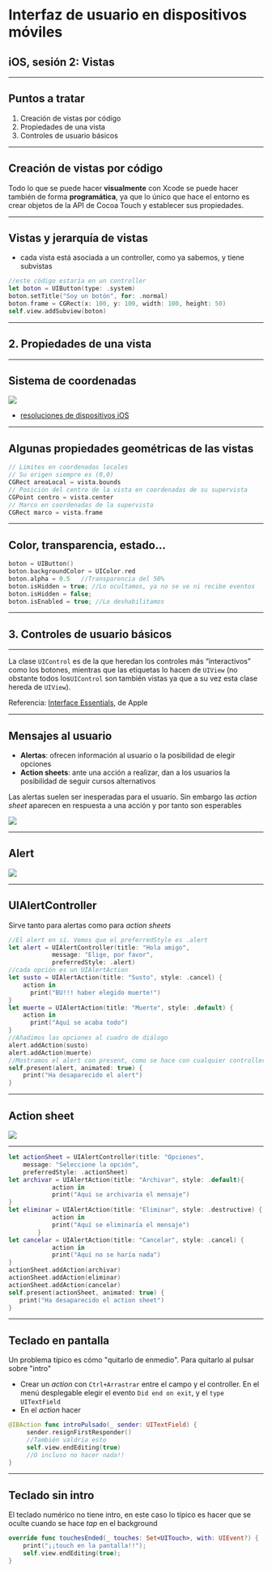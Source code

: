 # Interfaz de usuario en dispositivos móviles
## iOS, sesión 2: Vistas

---

## Puntos a tratar

1. Creación de vistas por código
2. Propiedades de una vista
3. Controles de usuario básicos

---

## Creación de vistas por código

Todo lo que se puede hacer **visualmente** con Xcode se puede hacer también de forma **programática**, ya que lo único que hace el entorno es crear objetos de la API de Cocoa Touch y establecer sus propiedades.

---

## Vistas y jerarquía de vistas

- cada vista está asociada a un controller, como ya sabemos, y tiene subvistas

```swift
//este código estaría en un controller
let boton = UIButton(type: .system)
boton.setTitle("Soy un botón", for: .normal)
boton.frame = CGRect(x: 100, y: 100, width: 100, height: 50)
self.view.addSubview(boton)
```

---

## 2. Propiedades de una vista


---

## Sistema de coordenadas

<!-- .element class="stretch" -->
![](img/flipped_coordinates-2_2x.png)

- [resoluciones de dispositivos iOS](http://iosres.com)


---


## Algunas propiedades geométricas de las vistas

```swift
// Limites en coordenadas locales
// Su origen siempre es (0,0)
CGRect areaLocal = vista.bounds
// Posición del centro de la vista en coordenadas de su supervista
CGPoint centro = vista.center
// Marco en coordenadas de la supervista
CGRect marco = vista.frame
```

---

## Color, transparencia, estado...

```swift
boton = UIButton()
boton.backgroundColor = UIColor.red
boton.alpha = 0.5   //Transparencia del 50%
boton.isHidden = true; //Lo ocultamos, ya no se ve ni recibe eventos
boton.isHidden = false;
boton.isEnabled = true; //Lo deshabilitamos
```

---

## 3. Controles de usuario básicos


---

La clase `UIControl` es de la que heredan los controles más “interactivos” como los botones, mientras que las etiquetas lo hacen de `UIView` (no obstante todos los`UIControl` son también vistas ya que a su vez esta clase hereda de `UIView`).

Referencia: [Interface Essentials](https://developer.apple.com/design/human-interface-guidelines/ios/overview/interface-essentials/), de Apple

---

## Mensajes al usuario

- **Alertas**: ofrecen información al usuario o la posibilidad de elegir opciones
- **Action sheets**: ante una acción a realizar, dan a los usuarios la posibilidad de seguir cursos alternativos 

Las alertas suelen ser inesperadas para el usuario. Sin embargo las *action sheet* aparecen en respuesta a una acción y por tanto son esperables

![](img/alert_action.png)

---

## Alert

![](img/susto_o_muerte.png)


---


## UIAlertController

Sirve tanto para alertas como para *action sheets*

```swift
//El alert en sí. Vemos que el preferredStyle es .alert
let alert = UIAlertController(title: "Hola amigo", 
            message: "Elige, por favor", 
            preferredStyle: .alert)
//cada opción es un UIAlertAction
let susto = UIAlertAction(title: "Susto", style: .cancel) {
    action in
      print("BU!!! haber elegido muerte!")
}
let muerte = UIAlertAction(title: "Muerte", style: .default) {
    action in
      print("Aquí se acaba todo")
}
//Añadimos las opciones al cuadro de diálogo
alert.addAction(susto)
alert.addAction(muerte)
//Mostramos el alert con present, como se hace con cualquier controller
self.present(alert, animated: true) {
    print("Ha desaparecido el alert")
}
```

---

## Action sheet

<!-- .element class="stretch" -->
![](img/action_sheet.png)

---

```swift
let actionSheet = UIAlertController(title: "Opciones", 
    message: "Seleccione la opción", 
    preferredStyle: .actionSheet)
let archivar = UIAlertAction(title: "Archivar", style: .default){
            action in
            print("Aquí se archivaría el mensaje")
}
let eliminar = UIAlertAction(title: "Eliminar", style: .destructive) {
            action in
            print("Aquí se eliminaría el mensaje")
        }
let cancelar = UIAlertAction(title: "Cancelar", style: .cancel) {
            action in
            print("Aquí no se haría nada")
}
actionSheet.addAction(archivar)
actionSheet.addAction(eliminar)
actionSheet.addAction(cancelar)
self.present(actionSheet, animated: true) {
   print("Ha desaparecido el action sheet")
}
```

---


## Teclado en pantalla

Un problema típico es cómo "quitarlo de enmedio". Para quitarlo al pulsar sobre "intro"

* Crear un *action* con `Ctrl+Arrastrar` entre el campo y el controller. En el menú desplegable elegir el evento `Did end on exit`, y el `type` `UITextField`
* En el *action* hacer

```swift
@IBAction func introPulsado(_ sender: UITextField) {
     sender.resignFirstResponder()
     //También valdría esto
     self.view.endEditing(true)
     //O incluso no hacer nada!!
}  
```

---

## Teclado sin intro

El teclado numérico no tiene intro, en este caso lo típico es hacer que se oculte cuando se hace *tap* en el background

```swift
override func touchesEnded(_ touches: Set<UITouch>, with: UIEvent?) {
    print("¡¡touch en la pantalla!!");
    self.view.endEditing(true);
}
```

